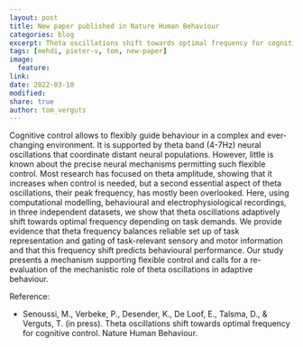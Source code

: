 ```yaml
---
layout: post
title: New paper published in Nature Human Behaviour
categories: blog
excerpt: Theta oscillations shift towards optimal frequency for cognitive control
tags: [mehdi, pieter-v, tom, new-paper]
image:
  feature:
link:
date: 2022-03-10
modified:
share: true
author: tom_verguts
---
```


Cognitive control allows to flexibly guide behaviour in a complex and ever-changing environment. It is supported by theta band (4-7Hz) neural oscillations that coordinate distant neural populations. However, little is known about the precise neural mechanisms permitting such flexible control. Most research has focused on theta amplitude, showing that it increases when control is needed, but a second essential aspect of theta oscillations, their peak frequency, has mostly been overlooked. Here, using computational modelling, behavioural and electrophysiological recordings, in three independent datasets, we show that theta oscillations adaptively shift towards optimal frequency depending on task demands. We provide evidence that theta frequency balances reliable set up of task representation and gating of task-relevant sensory and motor information and that this frequency shift predicts behavioural performance. Our study presents a mechanism supporting flexible control and calls for a re-evaluation of the mechanistic role of theta oscillations in adaptive behaviour.

Reference:
- Senoussi, M., Verbeke, P., Desender, K., De Loof, E., Talsma, D., & Verguts, T. (in press). Theta oscillations shift towards optimal frequency for cognitive control. Nature Human Behaviour.
